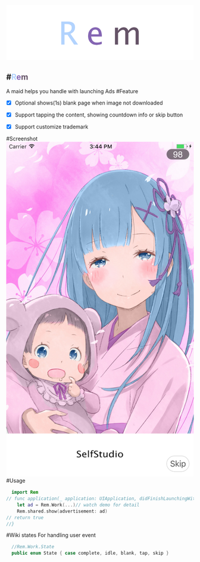 ![Rem](./Rem.png)

#<font color='#B2D3FE'>R</font><font color='#8465B3'>e</font><font color='#655367'>m</font>
---
A maid helps you handle with launching Ads
#Feature
-[x] Optional shows(1s) blank page when image not downloaded

-[x] Support tapping the content, showing countdown info or skip button

-[x] Support customize trademark

#Screenshot
![RemWork](./RemWork.jpg)
#Usage
```swift
  import Rem
// func application(_ application: UIApplication, didFinishLaunchingWithOptions launchOptions: [UIApplicationLaunchOptionsKey: Any]?) -> Bool {
    let ad = Rem.Work(...)// watch demo for detail
    Rem.shared.show(advertisement: ad)
// return true
//}
```
#Wiki
states For handling user event
```swift
  //Rem.Work.State
  public enum State { case complete, idle, blank, tap, skip }
```
